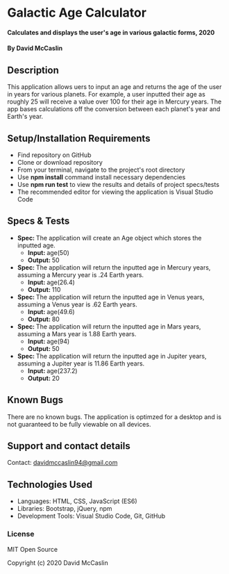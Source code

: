 # Galactic Age Calculator

#### Calculates and displays the user's age in various galactic forms, 2020

#### By David McCaslin

## Description

This application allows uers to input an age and returns the age of the user in years for various planets. For example, a user inputted their age as roughly 25 will receive a value over 100 for their age in Mercury years. The app bases calculations off the conversion between each planet's year and Earth's year.

## Setup/Installation Requirements

* Find repository on GitHub
* Clone or download repository
* From your terminal, navigate to the project's root directory
* Use <strong>npm install</strong> command install necessary dependencies
* Use <strong>npm run test</strong> to view the results and details of project specs/tests
* The recommended editor for viewing the application is Visual Studio Code

## Specs & Tests

* <strong>Spec: </strong> The application will create an Age object which stores the inputted age.
  * <strong>Input: </strong> age(50)
  * <strong>Output: </strong> 50
* <strong>Spec: </strong> The application will return the inputted age in Mercury years, assuming a Mercury year is .24 Earth years.
  * <strong>Input: </strong> age(26.4)
  * <strong>Output: </strong> 110
* <strong>Spec: </strong> The application will return the inputted age in Venus years, assuming a Venus year is .62 Earth years.
  * <strong>Input: </strong> age(49.6)
  * <strong>Output: </strong> 80
* <strong>Spec: </strong> The application will return the inputted age in Mars years, assuming a Mars year is 1.88 Earth years.
  * <strong>Input: </strong> age(94)
  * <strong>Output: </strong> 50
* <strong>Spec: </strong> The application will return the inputted age in Jupiter years, assuming a Jupiter year is 11.86 Earth years.
  * <strong>Input: </strong> age(237.2)
  * <strong>Output: </strong> 20


## Known Bugs

There are no known bugs. The application is optimzed for a desktop and is not guaranteed to be fully viewable on all devices.

## Support and contact details

Contact: davidmccaslin94@gmail.com

## Technologies Used

* Languages: HTML, CSS, JavaScript (ES6)
* Libraries: Bootstrap, jQuery, npm
* Development Tools: Visual Studio Code, Git, GitHub

### License

MIT Open Source

Copyright (c) 2020 David McCaslin